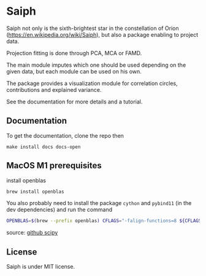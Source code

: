 # Saiph

Saiph not only is the sixth-brightest star in the constellation of Orion (https://en.wikipedia.org/wiki/Saiph), but also a package enabling to project data. 

Projection fitting is done through PCA, MCA or FAMD. 

The main module imputes which one should be used depending on the given data, but each module can be used on his own.

The package provides a visualization module for correlation circles, contributions and explained variance.

See the documentation for more details and a tutorial.

## Documentation

To get the documentation, clone the repo then

```
make install docs docs-open
```

## MacOS M1 prerequisites

install openblas 
```bash
brew install openblas
```

You also probably need to install the package `cython` and `pybind11` (in the dev dependencies) and run the command
```bash
OPENBLAS=$(brew --prefix openblas) CFLAGS="-falign-functions=8 ${CFLAGS}" poetry install
```
source: [github scipy](https://github.com/scipy/scipy/issues/13409)

## License

Saiph is under MIT license.
